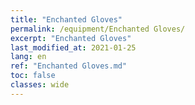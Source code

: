 ```yaml
---
title: "Enchanted Gloves"
permalink: /equipment/Enchanted Gloves/
excerpt: "Enchanted Gloves"
last_modified_at: 2021-01-25
lang: en
ref: "Enchanted Gloves.md"
toc: false
classes: wide
---
```


